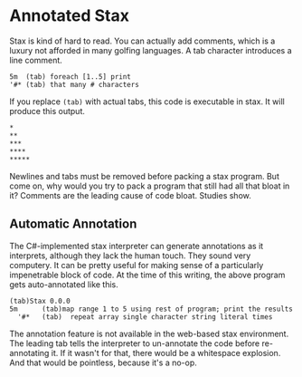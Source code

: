 # Annotated Stax
Stax is kind of hard to read.  You can actually add comments, which is a luxury not afforded in many golfing languages.  A tab character introduces a line comment.

    5m	(tab) foreach [1..5] print
    '#*	(tab) that many # characters

If you replace `(tab)` with actual tabs, this code is executable in stax.  It will produce this output.

    *
    **
    ***
    ****
    *****

Newlines and tabs must be removed before packing a stax program.  But come on, why would you try to pack a program that still had all that bloat in it?  Comments are the leading cause of code bloat.  Studies show.

## Automatic Annotation
The C#-implemented stax interpreter can generate annotations as it interprets, although they lack the human touch.  They sound very computery.  It can be pretty useful for making sense of a particularly impenetrable block of code.  At the time of this writing, the above program gets auto-annotated like this.

    (tab)Stax 0.0.0
    5m   	(tab)map range 1 to 5 using rest of program; print the results
      '#*	(tab)  repeat array single character string literal times

The annotation feature is not available in the web-based stax environment.  The leading tab tells the interpreter to un-annotate the code before re-annotating it.  If it wasn't for that, there would be a whitespace explosion.  And that would be pointless, because it's a no-op.

